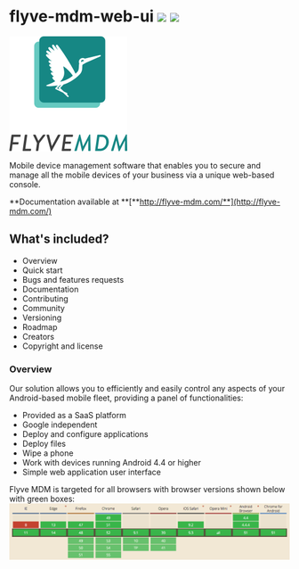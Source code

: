 # flyve-mdm-web-ui ![](https://travis-ci.org/flyve-mdm/flyve-mdm-web-ui.svg?branch=next) ![](http://www.repostatus.org/badges/latest/active.svg)

![](/assets/logo-flyve-mdm.png)

Mobile device management software that enables you to secure and manage all the mobile devices of your business via a unique web-based console.

**Documentation available at **[**http://flyve-mdm.com/**](http://flyve-mdm.com/)

## What's included?

* Overview
* Quick start
* Bugs and features requests
* Documentation
* Contributing
* Community
* Versioning
* Roadmap
* Creators
* Copyright and license

###  Overview

Our solution allows you to efficiently and easily control any aspects of your Android-based mobile fleet, providing a panel of functionalities:

* Provided as a SaaS platform
* Google independent
* Deploy and configure applications
* Deploy files
* Wipe a phone
* Work with devices running Android 4.4 or higher
* Simple web application user interface 

Flyve MDM is targeted for all browsers with browser versions shown below with green boxes:![](/assets/browsers.png)





